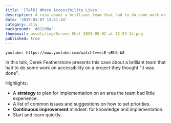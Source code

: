 ```yaml
---
title: '[Talk] Where Accessibility Lives'
description: A case about a brilliant team that had to do some work on accessibility on a project they thought "it was done".
date: '2019-03-07 12:51:34'
category: a11y
background: '#812d8a'
thumbnail: assets/img/Screen Shot 2020-05-02 at 12.57.14.png
published: true
---
```


`youtube: https://www.youtube.com/watch?v=ecE-oRh6-b8`

In this talk, Derek Featherstone presents this case about a brilliant team that had to do some work on accessibility on a project they thought "it was done".

Highlights:

* A **strategy** to plan for implementation on an area the team had little experience.
* A list of common issues and suggestions on how to set priorities.
* **Continuous improvement** mindset: for knowledge and implementation.
* Start and learn quickly.